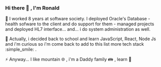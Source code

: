 ### Hi there 👋 , I'm Ronald

💬 I worked 8 years at software society.
   I deployed Oracle's Database - health sofware to the client and do support for them - managed projects and deployed HL7 interface... and... i do system administration  as well.

🌱 Actually, i decided back to school and learn JavaScript, React, Node Js and i'm curious so i'm come back to add to this list more tech stack :simple_smile: .

⚡  Anyway... I like mountain :globe_with_meridians: , i'm a Daddy family :family: , learn 🧠


